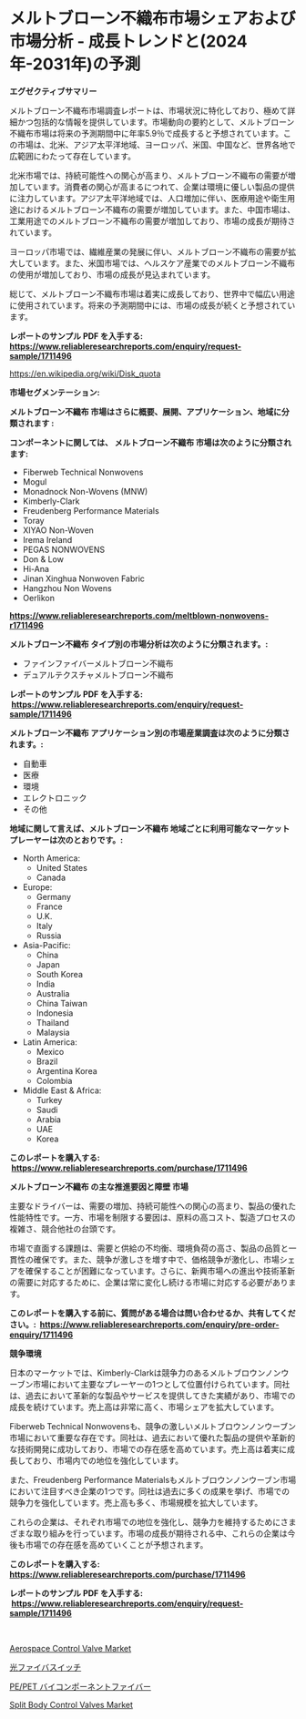 <p><h1>メルトブローン不織布市場シェアおよび市場分析 - 成長トレンドと(2024年-2031年)の予測</h1></p><p><strong>エグゼクティブサマリー</strong></p>
<p><p>メルトブローン不織布市場調査レポートは、市場状況に特化しており、極めて詳細かつ包括的な情報を提供しています。市場動向の要約として、メルトブローン不織布市場は将来の予測期間中に年率5.9％で成長すると予想されています。この市場は、北米、アジア太平洋地域、ヨーロッパ、米国、中国など、世界各地で広範囲にわたって存在しています。</p><p>北米市場では、持続可能性への関心が高まり、メルトブローン不織布の需要が増加しています。消費者の関心が高まるにつれて、企業は環境に優しい製品の提供に注力しています。アジア太平洋地域では、人口増加に伴い、医療用途や衛生用途におけるメルトブローン不織布の需要が増加しています。また、中国市場は、工業用途でのメルトブローン不織布の需要が増加しており、市場の成長が期待されています。</p><p>ヨーロッパ市場では、繊維産業の発展に伴い、メルトブローン不織布の需要が拡大しています。また、米国市場では、ヘルスケア産業でのメルトブローン不織布の使用が増加しており、市場の成長が見込まれています。</p><p>総じて、メルトブローン不織布市場は着実に成長しており、世界中で幅広い用途に使用されています。将来の予測期間中には、市場の成長が続くと予想されています。</p></p>
<p><strong>レポートのサンプル PDF を入手する: <a href="https://www.reliableresearchreports.com/enquiry/request-sample/1711496">https://www.reliableresearchreports.com/enquiry/request-sample/1711496</a></strong></p>
<p><a href="https://en.wikipedia.org/wiki/Disk_quota">https://en.wikipedia.org/wiki/Disk_quota</a></p>
<p><strong>市場セグメンテーション:</strong></p>
<p><strong> メルトブローン不織布 市場はさらに概要、展開、アプリケーション、地域に分類されます :</strong></p>
<p><strong>コンポーネントに関しては、 メルトブローン不織布 市場は次のように分類されます: &nbsp;</strong></p>
<p><ul><li>Fiberweb Technical Nonwovens</li><li>Mogul</li><li>Monadnock Non-Wovens (MNW)</li><li>Kimberly-Clark</li><li>Freudenberg Performance Materials</li><li>Toray</li><li>XIYAO Non-Woven</li><li>Irema Ireland</li><li>PEGAS NONWOVENS</li><li>Don & Low</li><li>Hi-Ana</li><li>Jinan Xinghua Nonwoven Fabric</li><li>Hangzhou Non Wovens</li><li>Oerlikon</li></ul></p>
<p><strong><a href="https://www.reliableresearchreports.com/meltblown-nonwovens-r1711496">https://www.reliableresearchreports.com/meltblown-nonwovens-r1711496</a></strong></p>
<p><strong> メルトブローン不織布 タイプ別の市場分析は次のように分類されます。:</strong></p>
<p><ul><li>ファインファイバーメルトブローン不織布</li><li>デュアルテクスチャメルトブローン不織布</li></ul></p>
<p><strong>レポートのサンプル PDF を入手する: &nbsp;<a href="https://www.reliableresearchreports.com/enquiry/request-sample/1711496">https://www.reliableresearchreports.com/enquiry/request-sample/1711496</a></strong></p>
<p><strong> メルトブローン不織布 アプリケーション別の市場産業調査は次のように分類されます。:</strong></p>
<p><ul><li>自動車</li><li>医療</li><li>環境</li><li>エレクトロニック</li><li>その他</li></ul></p>
<p><strong>地域に関して言えば、メルトブローン不織布 地域ごとに利用可能なマーケットプレーヤーは次のとおりです。:</strong></p>
<p><ul>
    <li>
        North America:
        <ul>
            <li>United States</li>
            <li>Canada</li>
        </ul>
    </li>
    <li>
        Europe:
        <ul>
            <li>Germany</li>
            <li>France</li>
            <li>U.K.</li>
            <li>Italy</li>
            <li>Russia</li>
        </ul>
    </li>
    <li>
        Asia-Pacific:
        <ul>
            <li>China</li>
            <li>Japan</li>
            <li>South Korea</li>
            <li>India</li>
            <li>Australia</li>
            <li>China Taiwan</li>
            <li>Indonesia</li>
            <li>Thailand</li>
            <li>Malaysia</li>
        </ul>
    </li>
    <li>
        Latin America:
        <ul>
            <li>Mexico</li>
            <li>Brazil</li>
            <li>Argentina Korea</li>
            <li>Colombia</li>
        </ul>
    </li>
    <li>
        Middle East & Africa:
        <ul>
            <li>Turkey</li>
            <li>Saudi</li>
            <li>Arabia</li>
            <li>UAE</li>
            <li>Korea</li>
        </ul>
    </li>
    </ul></p>
<p><strong>このレポートを購入する: &nbsp;<a href="https://www.reliableresearchreports.com/purchase/1711496">https://www.reliableresearchreports.com/purchase/1711496</a></strong></p>
<p><strong>メルトブローン不織布 の主な推進要因と障壁 市場</strong></p>
<p><p>主要なドライバーは、需要の増加、持続可能性への関心の高まり、製品の優れた性能特性です。一方、市場を制限する要因は、原料の高コスト、製造プロセスの複雑さ、競合他社の台頭です。</p><p>市場で直面する課題は、需要と供給の不均衡、環境負荷の高さ、製品の品質と一貫性の確保です。また、競争が激しさを増す中で、価格競争が激化し、市場シェアを確保することが困難になっています。さらに、新興市場への進出や技術革新の需要に対応するために、企業は常に変化し続ける市場に対応する必要があります。</p></p>
<p><strong>このレポートを購入する前に、質問がある場合は問い合わせるか、共有してください。:&nbsp; <a href="https://www.reliableresearchreports.com/enquiry/pre-order-enquiry/1711496">https://www.reliableresearchreports.com/enquiry/pre-order-enquiry/1711496</a></strong></p>
<p><strong>競争環境</strong></p>
<p><p>日本のマーケットでは、Kimberly-Clarkは競争力のあるメルトブロウンノンウーブン市場において主要なプレーヤーの1つとして位置付けられています。同社は、過去において革新的な製品やサービスを提供してきた実績があり、市場での成長を続けています。売上高は非常に高く、市場シェアを拡大しています。</p><p>Fiberweb Technical Nonwovensも、競争の激しいメルトブロウンノンウーブン市場において重要な存在です。同社は、過去において優れた製品の提供や革新的な技術開発に成功しており、市場での存在感を高めています。売上高は着実に成長しており、市場内での地位を強化しています。</p><p>また、Freudenberg Performance Materialsもメルトブロウンノンウーブン市場において注目すべき企業の1つです。同社は過去に多くの成果を挙げ、市場での競争力を強化しています。売上高も多く、市場規模を拡大しています。</p><p>これらの企業は、それぞれ市場での地位を強化し、競争力を維持するためにさまざまな取り組みを行っています。市場の成長が期待される中、これらの企業は今後も市場での存在感を高めていくことが予想されます。</p></p>
<p><strong>このレポートを購入する: &nbsp; <a href="https://www.reliableresearchreports.com/purchase/1711496">https://www.reliableresearchreports.com/purchase/1711496</a></strong></p>
<p><strong>レポートのサンプル PDF を入手する: &nbsp;<a href="https://www.reliableresearchreports.com/enquiry/request-sample/1711496">https://www.reliableresearchreports.com/enquiry/request-sample/1711496</a></strong><strong></strong></p>
<p>&nbsp;</p>
<p><p><a href="https://github.com/nafisalvee228/Market-Research-Report-List-1/blob/main/aerospace-control-valve-market.md">Aerospace Control Valve Market</a></p><p><a href="https://github.com/bevdtkn4419963/Market-Research-Report-List-3/blob/main/9424664168491.md">光ファイバスイッチ</a></p><p><a href="https://github.com/MosesSpinka1914/Market-Research-Report-List-2/blob/main/9134383168492.md">PE/PET バイコンポーネントファイバー</a></p><p><a href="https://github.com/ashepherd82/Market-Research-Report-List-5/blob/main/split-body-control-valves-market.md">Split Body Control Valves Market</a></p></p>